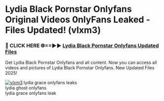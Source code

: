 # Lydia Black Pornstar Onlyfans Original Videos 0nlyFans Leaked - Files Updated! (vlxm3)

<h3>🔴 CLICK HERE 🌐==►► <a href="https://tinyurl.com/2wckxsce" rel="nofollow">Lydia Black Pornstar Onlyfans Updated Files</a></h3>

Get Lydia Black Pornstar Onlyfans and all content. Now you can access all videos and pictures of Lydia Black Pornstar Onlyfans. New Updated Files 2025!

[![vlxm3](https://i.imgur.com/AFduVYN.gif)](https://tinyurl.com/2wckxsce)
lydia grace onlyfans leaks<br>
lydia ghost onlyfans<br>
lydia grace onlyfans leak